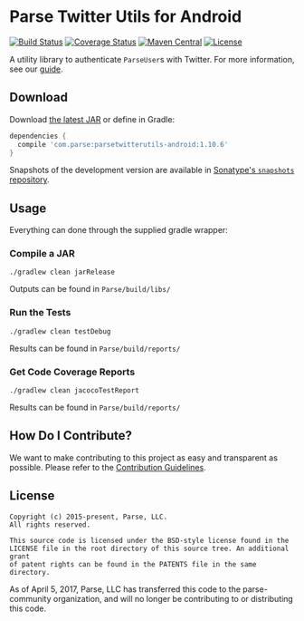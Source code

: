 # Parse Twitter Utils for Android
[![Build Status][build-status-svg]][build-status-link]
[![Coverage Status][coverage-status-svg]][coverage-status-link]
[![Maven Central][maven-svg]][maven-link]
[![License][license-svg]][license-link]

A utility library to authenticate `ParseUser`s with Twitter. For more information, see our [guide][guide].

## Download
Download [the latest JAR][latest] or define in Gradle:

```groovy
dependencies {
  compile 'com.parse:parsetwitterutils-android:1.10.6'
}
```

Snapshots of the development version are available in [Sonatype's `snapshots` repository][snap].

## Usage
Everything can done through the supplied gradle wrapper:

### Compile a JAR
```
./gradlew clean jarRelease
```
Outputs can be found in `Parse/build/libs/`

### Run the Tests
```
./gradlew clean testDebug
```
Results can be found in `Parse/build/reports/`

### Get Code Coverage Reports
```
./gradlew clean jacocoTestReport
```
Results can be found in `Parse/build/reports/`

## How Do I Contribute?
We want to make contributing to this project as easy and transparent as possible. Please refer to the [Contribution Guidelines](CONTRIBUTING.md).

## License
    Copyright (c) 2015-present, Parse, LLC.
    All rights reserved.

    This source code is licensed under the BSD-style license found in the
    LICENSE file in the root directory of this source tree. An additional grant
    of patent rights can be found in the PATENTS file in the same directory.

As of April 5, 2017, Parse, LLC has transferred this code to the parse-community organization, and will no longer be contributing to or distributing this code.

 [guide]: https://docs.parseplatform.org/android/guide/#twitter-users

 [latest]: https://search.maven.org/remote_content?g=com.parse&a=parsetwitterutils&v=LATEST
 [snap]: https://oss.sonatype.org/content/repositories/snapshots/

 [build-status-svg]: https://travis-ci.org/ParsePlatform/ParseTwitterUtils-Android.svg?branch=master
 [build-status-link]: https://travis-ci.org/ParsePlatform/ParseTwitterUtils-Android
 [coverage-status-svg]: https://coveralls.io/repos/ParsePlatform/ParseTwitterUtils-Android/badge.svg?branch=master&service=github
 [coverage-status-link]: https://coveralls.io/github/ParsePlatform/ParseTwitterUtils-Android?branch=master
 [maven-svg]: https://maven-badges.herokuapp.com/maven-central/com.parse/parsetwitterutils/badge.svg?style=flat
 [maven-link]: https://maven-badges.herokuapp.com/maven-central/com.parse/parsetwitterutils
 [license-svg]: https://img.shields.io/badge/license-BSD-lightgrey.svg
 [license-link]: https://github.com/ParsePlatform/ParseTwitterUtils-Android/blob/master/LICENSE

